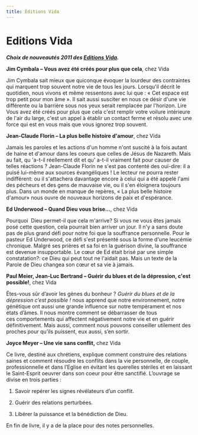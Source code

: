 ```yaml
---
title: Éditions Vida
---
```


Editions Vida
=============

***Choix de nouveautés 2011 des [Editions Vida](https://vida-editions.com/F_frame.html?https://vida-editions.com/index.html).***

**Jim Cymbala – Vous avez été créés pour plus que cela**, chez Vida

Jim Cymbala sait mieux que quiconque évoquer la lourdeur des contraintes qui marquent trop souvent notre vie de tous les jours. Lorsqu'il décrit le quotidien, nous vivons et même ressentons avec lui que : « Cet espace est trop petit pour mon âme ». Il sait aussi susciter en nous ce désir d'une vie différente ou la barrière sous nos yeux serait remplacée par l'horizon. Lire Vous avez été créés pour plus que cela c'est remplir votre voilure intérieure de l'air du large, c'est un appel à établir un contact ferme et résolu avec une force qui est en vous mais que vous ignorez trop souvent.

**Jean-Claude Florin – La plus belle histoire d'amour**, chez Vida

Jamais les paroles et les actions d'un homme n'ont suscité à la fois autant de haine et d'amour dans les coeurs que celles de Jésus de Nazareth. Mais au fait, qu 'a-t-il réellement dit et qu' a-t-il vraiment fait pour causer de telles réactions ? Jean-Claude Florin ne s'est pas contenté des ouï-dire: il a puisé lui-même aux sources évangéliques ! Le lecteur ne pourra rester indifférent: ou il s'attachera davantage encore à celui qui a été appelé l'ami des pécheurs et des gens de mauvaise vie, ou il s'en éloignera toujours plus. Dans un monde en manque de repères, « La plus belle histoire d'amour» nous ouvre de nouveaux horizons de paix et d'espérance.


**Ed Underwood – Quand Dieu vous brise…**, chez Vida

Pourquoi  Dieu permet-il que cela m'arrive? Si vous ne vous êtes jamais  posé cette question, cela pourrait bien arriver un jour. Il n'y a sans doute pas de plus grand défi pour notre foi que la souffrance personnelle. Pour le pasteur Ed Underwood, ce défi s'est présenté sous la forme d'une leucémie chronique. Malgré ses prières et sa foi en la guérison divine, la souffrance est devenue insupportable. Le cœur de Ed était brisé par une simple constatation?: ce Dieu qui peut tout ne l'aidait pas. Mais un texte de la Parole de Dieu changea son cœur et sa vie à jamais.

**Paul Meier, Jean-Luc Bertrand – Guérir du blues et de la dépression, c'est possible!**, chez Vida

Êtes-vous sûr d’avoir les gènes du bonheur ? *Guérir du blues et de la dépression c’est possible !* nous apprend que notre environnement, notre génétique ont aussi une grande influence sur notre tempérament et nos états d’âmes. Il nous montre comment se débarrasser de tous ces comportements qui affectent négativement notre vie et en guérir définitivement. Mais aussi, comment nous pouvons conseiller utilement des proches pour qu’ils puissent, eux aussi, s’en sortir.

**Joyce Meyer – Une vie sans conflit,** chez Vida

Ce livre, destiné aux chrétiens, explique comment construire des relations saines et comment résoudre les conflits dans la vie personnelle, de couple, professionnelle et dans l’Eglise en évitant les querelles stériles et en laissant le Saint-Esprit oeuvrer dans son coeur pour être sanctifié. L’ouvrage se divise en trois parties : 

1) Savoir repérer les signes révélateurs d’un conflit.

2) Guérir des relations perturbées.

3) Libérer la puissance et la bénédiction de Dieu.

En fin de livre, il y a de la place pour des notes personnelles.
